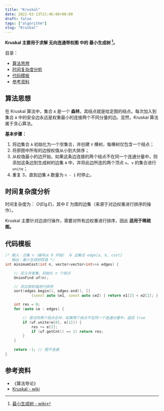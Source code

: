 ```yaml
---
title: "Kruskal"
date: 2022-03-13T21:46:00+08:00
draft: false
tags: ["algorithm"]
slug: "Kruskal"
---
```


**Kruskal 主要用于求解 无向连通带权图 中的 最小生成树 [^最小生成树]。**

目录：

- [算法思想](#算法思想)
- [时间复杂度分析](#时间复杂度分析)
- [代码模板](#代码模板)
- [参考资料](#参考资料)

## 算法思想

在 Kruskal 算法中，集合 `A` 是一个 **森林**，其结点就是给定图的结点。每次加入到集合 `A` 中的安全边永远是权重最小的连接两个不同分量的边。显然，Kruskal 算法属于贪心算法。

**基本步骤：**

1. 将边集合 `A` 初始化为一个空集合，并创建 `V` 棵树，每棵树仅包含一个结点；
2. 将原图中所有的边按权值从小到大排序；
3. 从权值最小的边开始，如果这条边连接的两个结点不在同一个连通分量中，则添加这条边到生成树的边集 `A` 中，并将此边所连的两个顶点 `u`、`v` 的集合进行 `unite`；
4. 重复 3，直到边集 `A` 数量为 `n - 1` 时停止。

## 时间复杂度分析

时间复杂度为： $O(E \lg E)$，其中 $E$ 为图的边集（来源于对边权重进行排序的操作）。

Kruskal 主要针对边进行操作，需要对所有边权重进行排序，因此 **适用于稀疏图。**

## 代码模板

```C++
/* 输入：点集 n（编号从 0 开始） 与 边集合 edge[a, b, cost]
   输出：最小生成树权值 */
int minimumCost(int n, vector<vector<int>>& edges) {

    // 定义并查集，初始化 n 个结点
    UnionFind uf(n);

    // 将边按权值进行排序
    sort(edges.begin(), edges.end(), []
            (const auto &e1, const auto &e2) { return e1[2] < e2[2]; });

    int res = 0;
    for (auto &e : edges) {

        // 尝试将两个结点合并，如果两个结点不在同一个连通分量中，返回 true
        if (uf.unite(e[0], e[1])) {
            res += e[2];
            if (uf.getCnt() == 1) return res;
        }
    }
    
    return -1; // 图不连通
}
```

## 参考资料

* 《算法导论》
* [Kruskal - wiki](https://zh.wikipedia.org/wiki/%E5%85%8B%E9%B2%81%E6%96%AF%E5%85%8B%E5%B0%94%E6%BC%94%E7%AE%97%E6%B3%95)

[^最小生成树]: [最小生成树 - wiki](https://zh.wikipedia.org/wiki/%E6%9C%80%E5%B0%8F%E7%94%9F%E6%88%90%E6%A0%91)
